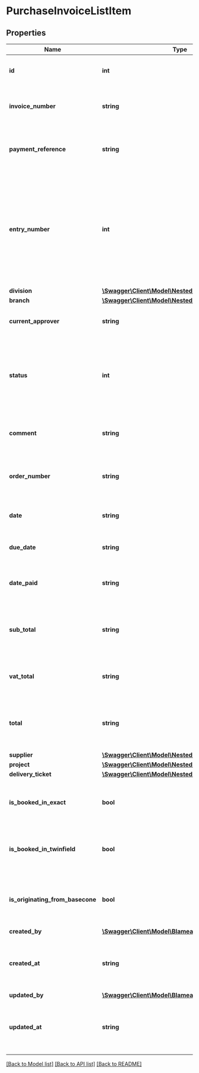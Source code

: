 # PurchaseInvoiceListItem

## Properties
Name | Type | Description | Notes
------------ | ------------- | ------------- | -------------
**id** | **int** | The ID of this purchase invoice. | [optional] 
**invoice_number** | **string** | The invoice number of this purchase invoice. | [optional] 
**payment_reference** | **string** | The payment reference of this purchase invoice. | [optional] 
**entry_number** | **int** | A sequential tracking number assigned to this purchase invoice. Also known as voucher number, serial number or tracking number. | [optional] 
**division** | [**\Swagger\Client\Model\NestedDivisionListItem**](NestedDivisionListItem.md) |  | [optional] 
**branch** | [**\Swagger\Client\Model\NestedBranchListItem**](NestedBranchListItem.md) |  | [optional] 
**current_approver** | **string** | The full name of the current approver. | [optional] 
**status** | **int** | The status of this purchase invoice. (0 &#x3D; New, 1 &#x3D; Approved, 2 &#x3D; Open, 3 &#x3D; Expired, 4 &#x3D; Paid, 5 &#x3D; Declined) | [optional] 
**comment** | **string** | A comment placed on this purchase invoice. | [optional] 
**order_number** | **string** | The order number associated with this purchase invoice. | [optional] 
**date** | **string** | The entry date of this purchase invoice. | [optional] 
**due_date** | **string** | The due date of this purchase invoice. | [optional] 
**date_paid** | **string** | The date this purchase invoice was paid. | [optional] 
**sub_total** | **string** | The sum of all purchase invoice line subtotals, excluding VAT. | [optional] 
**vat_total** | **string** | The sum of all purchase invoice line VAT totals. | [optional] 
**total** | **string** | The sum of all purchase invoice line subtotals, including VAT. | [optional] 
**supplier** | [**\Swagger\Client\Model\NestedContactListItem**](NestedContactListItem.md) |  | [optional] 
**project** | [**\Swagger\Client\Model\NestedProjectListItem**](NestedProjectListItem.md) |  | [optional] 
**delivery_ticket** | [**\Swagger\Client\Model\NestedDeliveryTicketListItem**](NestedDeliveryTicketListItem.md) |  | [optional] 
**is_booked_in_exact** | **bool** | Whether this purchase invoice is booked in Exact. | [optional] 
**is_booked_in_twinfield** | **bool** | Whether this purchase invoice is booked in Twinfield. | [optional] 
**is_originating_from_basecone** | **bool** | Whether this purchase invoice originates from Basecone. | [optional] 
**created_by** | [**\Swagger\Client\Model\BlameableUser**](BlameableUser.md) |  | [optional] 
**created_at** | **string** | The creation date of the object in ATOM/ISO-8601 format | [optional] 
**updated_by** | [**\Swagger\Client\Model\BlameableUser**](BlameableUser.md) |  | [optional] 
**updated_at** | **string** | The creation date of the object in ATOM/ISO-8601 format | [optional] 

[[Back to Model list]](../README.md#documentation-for-models) [[Back to API list]](../README.md#documentation-for-api-endpoints) [[Back to README]](../README.md)


